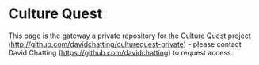 Culture Quest
============
This page is the gateway a private repository for the Culture Quest project (http://github.com/davidchatting/culturequest-private) - please contact David Chatting (https://github.com/davidchatting) to request access.
